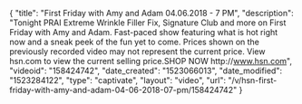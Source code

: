 {
    "title": "First Friday with Amy and Adam 04.06.2018 - 7 PM",
    "description": "Tonight PRAI Extreme Wrinkle Filler Fix, Signature Club and more on First Friday with Amy and Adam. Fast-paced show featuring what is hot right now and a sneak peek of the fun yet to come. Prices shown on the previously recorded video may not represent the current price.  View hsn.com to view the current selling price.SHOP NOW http:\/\/www.hsn.com",
    "videoid": "158424742",
    "date_created": "1523066013",
    "date_modified": "1523284122",
    "type": "captivate",
    "layout": "video",
    "url": "\/v\/hsn-first-friday-with-amy-and-adam-04-06-2018-07-pm\/158424742"
}